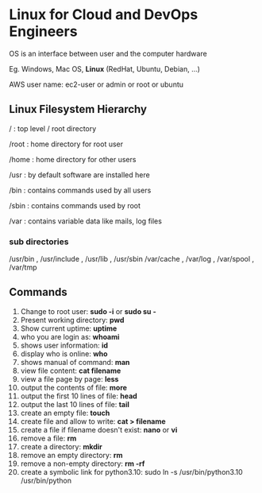 # Linux for Cloud and DevOps Engineers

OS is an interface between user and the computer hardware

Eg. Windows, Mac OS, <b>Linux</b> (RedHat, Ubuntu, Debian, ...)

AWS user name: ec2-user or admin or root or ubuntu

## Linux Filesystem Hierarchy

/ : top level / root directory

/root : home directory for root user

/home : home directory for other users

/usr : by default software are installed here

/bin : contains commands used by all users

/sbin : contains commands used by root

/var : contains variable data like mails, log files

### sub directories

/usr/bin , /usr/include , /usr/lib , /usr/sbin
/var/cache , /var/log , /var/spool , /var/tmp

## Commands

1. Change to root user: <b>sudo -i</b> or <b>sudo su -</b>
2. Present working directory: <b>pwd</b>
3. Show current uptime: <b>uptime</b>
4. who you are login as: <b>whoami</b>
5. shows user information: <b>id</b>
6. display who is online: <b>who</b>
7. shows manual of command: <b>man</b>
8. view file content: <b>cat filename</b>
9. view a file page by page: <b>less</b>
10. output the contents of file: <b>more</b>
11. output the first 10 lines of file: <b>head</b>
12. output the last 10 lines of file: <b>tail</b>
13. create an empty file: <b>touch</b>
14. create file and allow to write: <b>cat > filename</b>
15. create a file if filename doesn't exist: <b>nano</b> or <b>vi</b>
16. remove a file: <b>rm</b>
17. create a directory: <b>mkdir</b>
18. remove an empty directory: <b>rm</b>
19. remove a non-empty directory: <b>rm -rf</b>
20. create a symbolic link for python3.10: sudo ln -s /usr/bin/python3.10 /usr/bin/python

